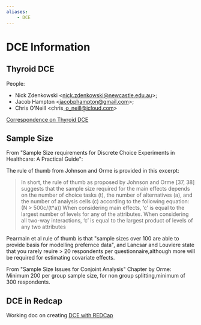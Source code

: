 ```yaml
---
aliases:
    - DCE
---
```

# DCE Information

## Thyroid DCE

People:

  - Nick Zdenkowski \<nick.zdenkowski@newcastle.edu.au\>;
  - Jacob Hampton \<jacobphampton@gmail.com\>;
  - Chris O'Neill \<chris\_<o_neill@icloud.com>\>

[Correspondence on Thyroid
DCE](Correspondence%20on%20Thyroid%20DCE.html)

## Sample Size

From "Sample Size requirements for Discrete Choice Experiments in
Healthcare: A Practical Guide":

The rule of thumb from Johnson and Orme is provided in this excerpt:

> In short, the rule of thumb as proposed by Johnson and Orme \[37, 38\]
> suggests that the sample size required for the main effects depends on
> the number of choice tasks (t), the number of alternatives (a), and
> the number of analysis cells (c) according to the following equation:
> \(N > 500c/(t*a)\) When considering main effects, ‘c’ is equal to the
> largest number of levels for any of the attributes. When considering
> all two-way interactions, ‘c’ is equal to the largest product of
> levels of any two attributes

Pearmain et al rule of thumb is that "sample sizes over 100 are able to
provide basis for modelling prefernce data", and Lancsar and Louviere
state that you rarely reuire \> 20 respondents per
questionnaire,although more will be required for estimating covariate
effects.

From "Sample Size Issues for Conjoint Analysis" Chapter by Orme: Minimum
200 per group sample size, for non group splitting,minimum of 300
respondents.

## DCE in Redcap

Working doc on creating [DCE with REDCap](DCE%20with%20REDCap.html)
